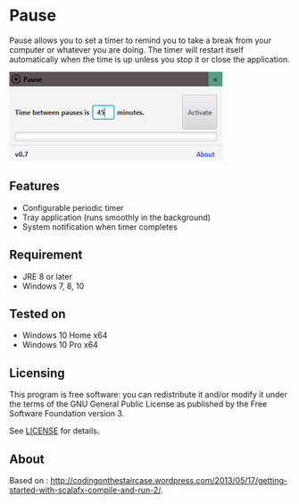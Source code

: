 Pause
===================
Pause allows you to set a timer to remind you to take a break from your computer or whatever you are doing. The timer will restart itself automatically when the time is up unless you stop it or close the application.

![Showcase of the application](showcase.png)

Features
-------
* Configurable periodic timer
* Tray application (runs smoothly in the background)
* System notification when timer completes

Requirement
-------
* JRE 8 or later
* Windows 7, 8, 10

Tested on
-------
* Windows 10 Home x64
* Windows 10 Pro  x64

Licensing
-------
This program is free software: you can redistribute it and/or modify it under the terms of the GNU General Public License as published by the Free Software Foundation version 3.

See [LICENSE](LICENSE) for details.

About
-------
Based on : http://codingonthestaircase.wordpress.com/2013/05/17/getting-started-with-scalafx-compile-and-run-2/.
